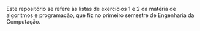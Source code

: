 Este repositório se refere às listas de exercícios 1 e 2 da matéria de algoritmos e programação, 
que fiz no primeiro semestre de Engenharia da Computação.
